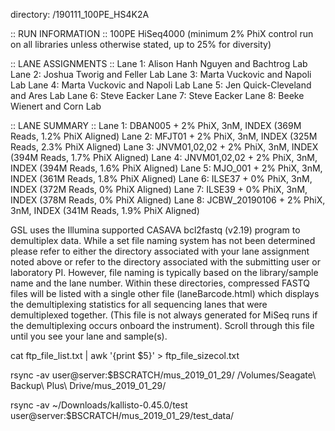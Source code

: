 directory: /190111_100PE_HS4K2A

:: RUN INFORMATION ::
100PE HiSeq4000 (minimum 2% PhiX control run on all libraries unless otherwise stated, up to 25% for diversity)

:: LANE ASSIGNMENTS ::
Lane 1: Alison Hanh Nguyen and Bachtrog Lab
Lane 2: Joshua Tworig and Feller Lab
Lane 3: Marta Vuckovic and Napoli Lab
Lane 4: Marta Vuckovic and Napoli Lab
Lane 5: Jen Quick-Cleveland and Ares Lab
Lane 6: Steve Eacker
Lane 7: Steve Eacker
Lane 8: Beeke Wienert and Corn Lab

:: LANE SUMMARY ::
Lane 1:  DBAN005 + 2% PhiX, 3nM, INDEX (369M Reads, 1.2% PhiX Aligned)
Lane 2:  MFJT01 + 2% PhiX, 3nM, INDEX (325M Reads, 2.3% PhiX Aligned)
Lane 3:  JNVM01,02,02 + 2% PhiX, 3nM, INDEX (394M Reads, 1.7% PhiX Aligned)
Lane 4:  JNVM01,02,02 + 2% PhiX, 3nM, INDEX (394M Reads, 1.6% PhiX Aligned)
Lane 5:  MJO_001 + 2% PhiX, 3nM, INDEX (361M Reads, 1.8% PhiX Aligned)
Lane 6:  ILSE37 + 0% PhiX, 3nM, INDEX (372M Reads, 0% PhiX Aligned)
Lane 7:  ILSE39 + 0% PhiX, 3nM, INDEX (378M Reads, 0% PhiX Aligned)
Lane 8:  JCBW_20190106 + 2% PhiX, 3nM, INDEX (341M Reads, 1.9% PhiX Aligned)

GSL uses the Illumina supported CASAVA bcl2fastq (v2.19) program to demultiplex data. While a set file naming system has not been determined please refer to either the directory associated with your lane assignment noted above or refer to the directory associated with the submitting user or laboratory PI. However, file naming is typically based on the library/sample name and the lane number. Within these directories, compressed FASTQ files will be listed with a single other file (laneBarcode.html) which displays the demultiplexing statistics for all sequencing lanes that were demultiplexed together. (This file is not always generated for MiSeq runs if the demultiplexing occurs onboard the instrument). Scroll through this file until you see your lane and sample(s).


cat ftp_file_list.txt | awk '{print $5}' > ftp_file_sizecol.txt


rsync -av user@server:$BSCRATCH/mus_2019_01_29/ /Volumes/Seagate\ Backup\ Plus\ Drive/mus_2019_01_29/

rsync -av ~/Downloads/kallisto-0.45.0/test user@server:$BSCRATCH/mus_2019_01_29/test_data/

